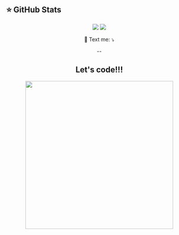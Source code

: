 ## ⭐ GitHub Stats

<p align = "center">
  <img src = "https://github-readme-stats.vercel.app/api?username=NotKing22&show_icons=true&theme=tokyonight&line_height=27">
  <img src = "https://github-readme-stats.vercel.app/api/top-langs/?username=NotKing22&hide=css,html&theme=tokyonight">
</p>

<p align="center">
  💌 Text me: ⤵️
  <p align="center"> --  </p>
</p>

<div align="center">
<h2>Let's code!!!</h2>
<img src="https://media.giphy.com/media/LmNwrBhejkK9EFP504/giphy.gif" width="400px" />
</div>
